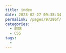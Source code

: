 ```yaml
---
title: index
date: 2023-02-27 09:38:34
permalink: /pages/97286f/
categories:
  - 前端
  - CSS
tags:
  - 
---
```

